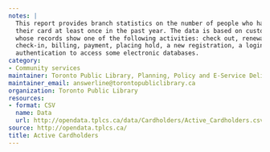 ```yaml
---
notes: |
  This report provides branch statistics on the number of people who have used
  their card at least once in the past year. The data is based on customers
  whose records show one of the following activities: check out, renewal,
  check-in, billing, payment, placing hold, a new registration, a login
  authentication to access some electronic databases.
category:
- Community services
maintainer: Toronto Public Library, Planning, Policy and E-Service Delivery
maintainer_email: answerline@torontopubliclibrary.ca
organization: Toronto Public Library
resources:
- format: CSV
  name: Data
  url: http://opendata.tplcs.ca/data/Cardholders/Active_Cardholders.csv
source: http://opendata.tplcs.ca/
title: Active Cardholders
---
```

